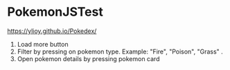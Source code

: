 # PokemonJSTest

https://ylioy.github.io/Pokedex/

1) Load more button 
2) Filter by pressing on pokemon type. Example: "Fire", "Poison", "Grass" .
3) Open pokemon details by pressing pokemon card    
